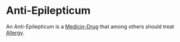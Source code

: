 # Anti-Epilepticum

An Anti-Epilepticum is a [Medicin-Drug](800007.md) that among others should treat [Allergy](40800004.md).